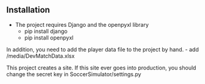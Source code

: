 ## Installation 
- The project requires Django and the openpyxl library
    - pip install django
    - pip install openpyxl
    
In addition, you need to add the player data file to the project by hand.
    - add /media/DevMatchData.xlsx
    
This project creates a site. If this site ever goes into production, you should change the secret key in SoccerSimulator/settings.py
